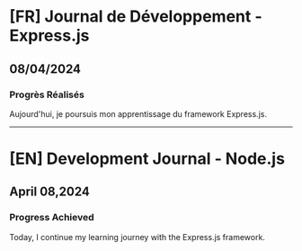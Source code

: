 # [FR] Journal de Développement - Express.js

## 08/04/2024

### Progrès Réalisés

Aujourd'hui, je poursuis mon apprentissage du framework Express.js.

---

# [EN] Development Journal - Node.js

## April 08,2024

### Progress Achieved

Today, I continue my learning journey with the Express.js framework.

